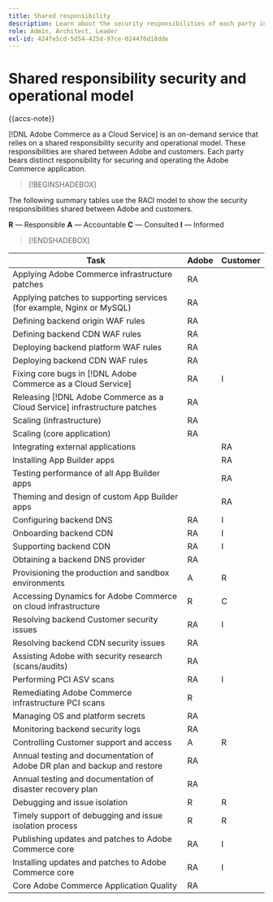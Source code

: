 ```yaml
---
title: Shared responsibility
description: Learn about the security responsibilities of each party involved in your [!DNL Adobe Commerce as a Cloud Service] project.
role: Admin, Architect, Leader
exl-id: 424fe5cd-5d54-425d-97ce-024476d18dde
---
```

# Shared responsibility security and operational model

{{accs-note}}

[!DNL Adobe Commerce as a Cloud Service] is an on-demand service that relies on a shared responsibility security and operational model. These responsibilities are shared between Adobe and customers. Each party bears distinct responsibility for securing and operating the Adobe Commerce application.  

>[!BEGINSHADEBOX]

The following summary tables use the RACI model to show the security responsibilities shared between Adobe and customers.

**R** — Responsible
**A** — Accountable
**C** — Consulted
**I** — Informed

>[!ENDSHADEBOX]

| Task | Adobe | Customer |
| --- | --- | --- |
| Applying Adobe Commerce infrastructure patches | RA | |
| Applying patches to supporting services (for example, Nginx or MySQL) | RA | |
| Defining backend origin WAF rules | RA | |
| Defining backend CDN WAF rules | RA | |
| Deploying backend platform WAF rules | RA | |
| Deploying backend CDN WAF rules | RA | |
| Fixing core bugs in [!DNL Adobe Commerce as a Cloud Service] | RA | I |
| Releasing [!DNL Adobe Commerce as a Cloud Service] infrastructure patches | RA | |
| Scaling (infrastructure) | RA | |
| Scaling (core application) | RA | |
| Integrating external applications | | RA |
| Installing App Builder apps | | RA |
| Testing performance of all App Builder apps | | RA |
| Theming and design of custom App Builder apps | | RA |
| Configuring backend DNS | RA | I |
| Onboarding backend CDN | RA | I |
| Supporting backend CDN | RA | I |
| Obtaining a backend DNS provider | RA | |
| Provisioning the production and sandbox environments | A | R |
| Accessing Dynamics for Adobe Commerce on cloud infrastructure | R | C |
| Resolving backend Customer security issues | RA | I |
| Resolving backend CDN security issues | RA | |
| Assisting Adobe with security research (scans/audits) | RA | |
| Performing PCI ASV scans | RA | I |
| Remediating Adobe Commerce infrastructure PCI scans | R | |
| Managing OS and platform secrets | RA | |
| Monitoring backend security logs | RA | |
| Controlling Customer support and access | A | R |
| Annual testing and documentation of Adobe DR plan and backup and restore | RA | |
| Annual testing and documentation of disaster recovery plan | RA | |
| Debugging and issue isolation | R | R |
| Timely support of debugging and issue isolation process | R | R |
| Publishing updates and patches to Adobe Commerce core | RA | I |
| Installing updates and patches to Adobe Commerce core | RA | I |
| Core Adobe Commerce Application Quality | RA | |
